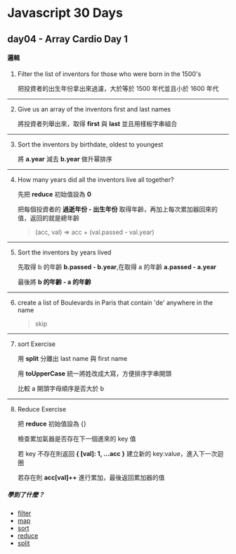 # Javascript 30 Days

## day04 - Array Cardio Day 1

#### 邏輯

1. Filter the list of inventors for those who were born in the 1500's

   把投資者的出生年份拿出來過濾，大於等於 1500 年代並且小於 1600 年代

---

2. Give us an array of the inventors first and last names

   將投資者列舉出來，取得 **first** 與 **last** 並且用樣板字串組合

---

3. Sort the inventors by birthdate, oldest to youngest

   將 **a.year** 減去 **b.year** 做升幂排序

---

4. How many years did all the inventors live all together?

   先把 **reduce** 初始值設為 **0**

   把每個投資者的 **過逝年份 - 出生年份** 取得年齡，再加上每次累加器回來的值，返回的就是總年齡

   > (acc, val) => acc + (val.passed - val.year)

---

5. Sort the inventors by years lived

   先取得 b 的年齡 **b.passed - b.year**,在取得 a 的年齡 **a.passed - a.year**

   最後將 **b 的年齡 - a 的年齡**

---

6. create a list of Boulevards in Paris that contain 'de' anywhere in the name

   > skip

---

7. sort Exercise

   用 **split** 分離出 last name 與 first name

   用 **toUpperCase** 統一將姓改成大寫，方便排序字串開頭

   比較 a 開頭字母順序是否大於 b

---

8. Reduce Exercise

   把 **reduce** 初始值設為 {}

   檢查累加氣器是否存在下一個進來的 key 值

   若 key 不存在則返回 **{ [val]: 1, ...acc }** 建立新的 key:value，進入下一次迴圈

   若存在則 **acc[val]++** 進行累加，最後返回累加器的值

##### 學到了什麼？

- [filter](https://developer.mozilla.org/zh-TW/docs/Web/JavaScript/Reference/Global_Objects/Array/filter)
- [map](https://developer.mozilla.org/zh-TW/docs/Web/JavaScript/Reference/Global_Objects/Array/map)
- [sort](https://developer.mozilla.org/zh-TW/search?q=sort)
- [reduce](https://developer.mozilla.org/zh-TW/docs/Web/JavaScript/Reference/Global_Objects/Array/Reduce)
- [split](https://developer.mozilla.org/zh-CN/docs/Web/JavaScript/Reference/Global_Objects/String/split)
